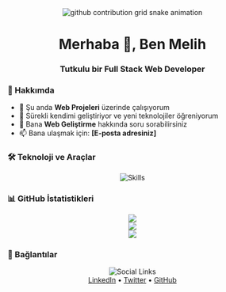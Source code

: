 <div align="center">
  <picture>
    <source media="(prefers-color-scheme: dark)" srcset="https://raw.githubusercontent.com/kurumelih/kurumelih/output/github-contribution-grid-snake-dark.svg">
    <source media="(prefers-color-scheme: light)" srcset="https://raw.githubusercontent.com/kurumelih/kurumelih/output/github-contribution-grid-snake.svg">
    <img alt="github contribution grid snake animation" src="https://raw.githubusercontent.com/kurumelih/kurumelih/output/github-contribution-grid-snake.svg">
  </picture>
</div>

<h1 align="center">Merhaba 👋, Ben Melih</h1>
<h3 align="center">Tutkulu bir Full Stack Web Developer</h3>

### 🚀 Hakkımda

- 🔭 Şu anda **Web Projeleri** üzerinde çalışıyorum
- 🌱 Sürekli kendimi geliştiriyor ve yeni teknolojiler öğreniyorum
- 💬 Bana **Web Geliştirme** hakkında soru sorabilirsiniz
- 📫 Bana ulaşmak için: **[E-posta adresiniz]**

### 🛠 Teknoloji ve Araçlar

<div align="center">
  <picture>
    <source media="(prefers-color-scheme: dark)" srcset="https://skillicons.dev/icons?i=html,css,js,jquery,php,laravel,nodejs&theme=dark">
    <source media="(prefers-color-scheme: light)" srcset="https://skillicons.dev/icons?i=html,css,js,jquery,php,laravel,nodejs&theme=light">
    <img src="https://skillicons.dev/icons?i=html,css,js,jquery,php,laravel,nodejs&theme=light" alt="Skills">
  </picture>
</div>

### 📊 GitHub İstatistikleri

<div align="center">
  <picture>
    <source
      srcset="https://github-readme-stats.vercel.app/api?username=kurumelih&show_icons=true&theme=dark"
      media="(prefers-color-scheme: dark)"
    />
    <source
      srcset="https://github-readme-stats.vercel.app/api?username=kurumelih&show_icons=true"
      media="(prefers-color-scheme: light), (prefers-color-scheme: no-preference)"
    />
    <img src="https://github-readme-stats.vercel.app/api?username=kurumelih&show_icons=true" />
  </picture>
</div>

<div align="center">
  <picture>
    <source
      srcset="https://github-readme-streak-stats.herokuapp.com/?user=kurumelih&theme=dark"
      media="(prefers-color-scheme: dark)"
    />
    <source
      srcset="https://github-readme-streak-stats.herokuapp.com/?user=kurumelih"
      media="(prefers-color-scheme: light), (prefers-color-scheme: no-preference)"
    />
    <img src="https://github-readme-streak-stats.herokuapp.com/?user=kurumelih" />
  </picture>
</div>

<div align="center">
  <picture>
    <source
      srcset="https://github-readme-stats.vercel.app/api/top-langs?username=kurumelih&show_icons=true&locale=en&layout=compact&theme=dark"
      media="(prefers-color-scheme: dark)"
    />
    <source
      srcset="https://github-readme-stats.vercel.app/api/top-langs?username=kurumelih&show_icons=true&locale=en&layout=compact"
      media="(prefers-color-scheme: light), (prefers-color-scheme: no-preference)"
    />
    <img src="https://github-readme-stats.vercel.app/api/top-langs?username=kurumelih&show_icons=true&locale=en&layout=compact" />
  </picture>
</div>

### 🤝 Bağlantılar

<div align="center">
  <picture>
    <source media="(prefers-color-scheme: dark)" srcset="https://skillicons.dev/icons?i=linkedin,twitter,github&theme=dark">
    <source media="(prefers-color-scheme: light)" srcset="https://skillicons.dev/icons?i=linkedin,twitter,github&theme=light">
    <img src="https://skillicons.dev/icons?i=linkedin,twitter,github&theme=light" alt="Social Links">
  </picture>
</div>

<div align="center">
  <a href="https://linkedin.com/in/kurumelih">LinkedIn</a> •
  <a href="https://twitter.com/kurumelih">Twitter</a> •
  <a href="https://github.com/kurumelih">GitHub</a>
</div>
